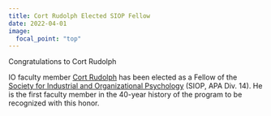 ```yaml
---
title: Cort Rudolph Elected SIOP Fellow
date: 2022-04-01
image:
  focal_point: "top"
---
```


Congratulations to Cort Rudolph 

<!--more-->

IO faculty member [Cort Rudolph](/author/cort-rudolph/) has been elected as a Fellow of the [Society for Industrial and Organizational Psychology](https://www.siop.org/Research-Publications/Items-of-Interest/ArtMID/19366/ArticleID/5773/2022-SIOP-Fellows-Announced) (SIOP, APA Div. 14). He is the first faculty member in the 40-year history of the program to be recognized with this honor.


